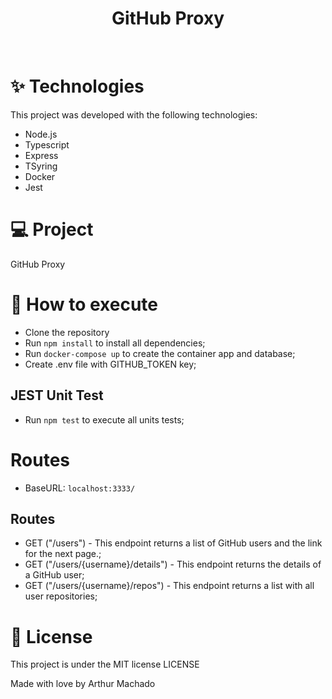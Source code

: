 <h1 align="center">GitHub Proxy</h1>
<br>

# ✨ Technologies

This project was developed with the following technologies: 

- Node.js
- Typescript
- Express
- TSyring
- Docker
- Jest

# 💻 Project

GitHub Proxy

# 🚀 How to execute

- Clone the repository
- Run `npm install` to install all dependencies;
- Run `docker-compose up` to create the container app and database;
- Create .env file with GITHUB_TOKEN key; 
## JEST Unit Test
- Run `npm test` to execute all units tests;

# Routes

- BaseURL: `localhost:3333/`

## Routes
- GET ("/users") - This endpoint returns a list of GitHub users and the link for the next page.;
- GET ("/users/{username}/details") - This endpoint returns the details of a GitHub user;
- GET ("/users/{username}/repos") - This endpoint returns a list with all user repositories;

# :closed_book: License <a name="-license" style="text-decoration:none"></a>

This project is under the MIT license LICENSE

Made with love by Arthur Machado